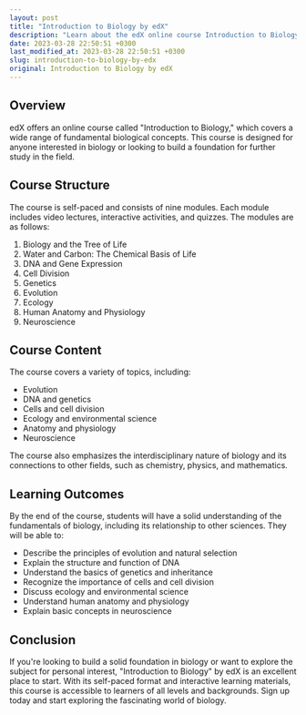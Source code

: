 ```yaml
---
layout: post
title: "Introduction to Biology by edX"
description: "Learn about the edX online course Introduction to Biology, which covers topics such as evolution, DNA, genetics, and ecology."
date: 2023-03-28 22:50:51 +0300
last_modified_at: 2023-03-28 22:50:51 +0300
slug: introduction-to-biology-by-edx
original: Introduction to Biology by edX
---
```

## Overview

edX offers an online course called "Introduction to Biology," which covers a wide range of fundamental biological concepts. This course is designed for anyone interested in biology or looking to build a foundation for further study in the field.

## Course Structure

The course is self-paced and consists of nine modules. Each module includes video lectures, interactive activities, and quizzes. The modules are as follows:

1. Biology and the Tree of Life
2. Water and Carbon: The Chemical Basis of Life
3. DNA and Gene Expression
4. Cell Division
5. Genetics
6. Evolution
7. Ecology
8. Human Anatomy and Physiology
9. Neuroscience

## Course Content

The course covers a variety of topics, including:

- Evolution
- DNA and genetics
- Cells and cell division
- Ecology and environmental science
- Anatomy and physiology
- Neuroscience

The course also emphasizes the interdisciplinary nature of biology and its connections to other fields, such as chemistry, physics, and mathematics.

## Learning Outcomes

By the end of the course, students will have a solid understanding of the fundamentals of biology, including its relationship to other sciences. They will be able to:

- Describe the principles of evolution and natural selection
- Explain the structure and function of DNA
- Understand the basics of genetics and inheritance
- Recognize the importance of cells and cell division
- Discuss ecology and environmental science
- Understand human anatomy and physiology
- Explain basic concepts in neuroscience

## Conclusion

If you're looking to build a solid foundation in biology or want to explore the subject for personal interest, "Introduction to Biology" by edX is an excellent place to start. With its self-paced format and interactive learning materials, this course is accessible to learners of all levels and backgrounds. Sign up today and start exploring the fascinating world of biology.